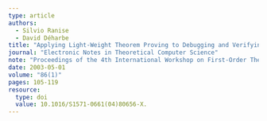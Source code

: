 ```yaml
---
type: article
authors:
  - Silvio Ranise
  - David Déharbe
title: "Applying Light-Weight Theorem Proving to Debugging and Verifying Pointer Programs"
journal: "Electronic Notes in Theoretical Computer Science"
note: "Proceedings of the 4th International Workshop on First-Order Theorem Proving (FTP'2003)"
date: 2003-05-01
volume: "86(1)"
pages: 105-119
resource:
  type: doi
  value: 10.1016/S1571-0661(04)80656-X.
---
```

